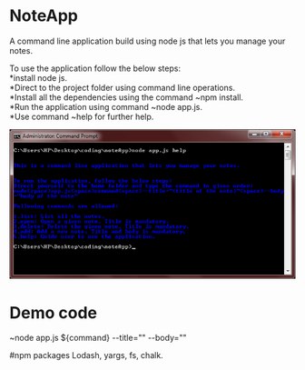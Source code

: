 # NoteApp
A command line application build using node js that lets you manage your notes.

To use the application follow the below steps:\
*install node js.\
*Direct to the project folder using command line operations.\
*Install all the dependencies using the command ~npm install.\
*Run the application using command ~node app.js.\
*Use command ~help for further help.

![](Image.png)

# Demo code
~node app.js ${command} --title="" --body=""

#npm packages
Lodash, yargs, fs, chalk.


